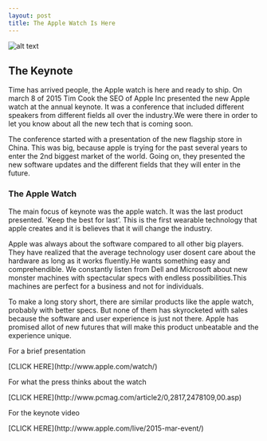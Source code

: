 ```yaml
---
layout: post
title: The Apple Watch Is Here
---
```


![alt text](http://thenextweb.com/wp-content/blogs.dir/1/files/2014/09/Apple_Oct_2014_18.jpg "Apple")

<h2> The Keynote </h2>
  <p>Time has arrived people, the Apple watch is here and ready to ship. On march 8 of 2015 Tim Cook the SEO 
of Apple Inc presented the new Apple watch at the annual keynote. It was a conference that included different 
speakers from different fields all over the industry.We were there in order to let you 
know about all the new tech that is coming soon.</p>
	<p>The conference started with a presentation of the new 
flagship store in China. This was big, because apple is trying for the 
past several years to enter the 2nd biggest market of the world. Going on, they presented the new 
software updates and the different fields that they will enter in the future.</p>

<h3> The Apple Watch </h3>

<p> The main focus of keynote was the apple watch. It was the last product presented. 
'Keep the best for last’. This is the first wearable technology that apple creates and it is believes 
that it will change the industry.</p>
<p> Apple was always about the software compared to all other big players.
They have realized that the average technology user dosent care about the hardware as long as
it works fluently.He wants something easy and comprehendible. We constantly listen from Dell and Microsoft 
about new monster machines with spectacular specs with endless possibilities.This machines are perfect for 
a business and not for individuals. </p>
<p> To make a long story short, there are similar products like the apple watch, probably with better specs. 
But none of them has  skyrocketed  with sales because the software and user experience is just not there.
Apple has promised allot of new futures that will make this product unbeatable and the experience unique.
<p>For a brief presentation</p> [CLICK HERE](http://www.apple.com/watch/)
<p>For what the press thinks about the watch </p> [CLICK HERE](http://www.pcmag.com/article2/0,2817,2478109,00.asp)
<p>For the keynote video</p> [CLICK HERE](http://www.apple.com/live/2015-mar-event/)
